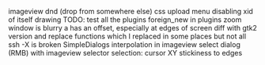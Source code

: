 imageview
dnd (drop from somewhere else)
css
upload menu disabling
xid of itself
drawing
TODO: test all the plugins
foreign_new in plugins
zoom window is blurry a has an offset, especially at edges of screen
diff with gtk2 version and replace functions which I replaced in some places but not all
ssh -X is broken
SimpleDialogs
interpolation in imageview
select dialog (RMB) with imageview selector
selection: cursor XY stickiness to edges
